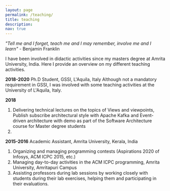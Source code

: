 ```yaml
---
layout: page
permalink: /teaching/
title: teaching
description:
nav: true
---
```

_"Tell me and I forget, teach me and I may remember, involve me and I learn"_ - Benjamin Franklin


I have been involved in didactic activities since my masters degree at Amrita University, India. Here I provide an overview on my different teaching activities.

__2018-2020__ Ph.D Student, GSSI, L'Aquila, Italy
Although not a mandatory requirement in GSSI, I was involved with some teaching activities at the University of L'Aquila, Italy.

__2018__

1. Delivering technical lectures on the topics of Views and viewpoints, Publish subscribe architectural style with Apache Kafka and Event-driven architecture with demo as part of the Software Architecture course for Master degree students
2.




__2015-2016__ Academic Assistant, Amrita University, Kerala, India

1. Organizing and managing programming contests (Aspirations 2020 of Infosys, ACM ICPC 2015, etc.)
2. Managing day-to-day activities in the ACM ICPC programming, Amrita University, Amritapuri Campus
3. Assisting professors during lab sessions by working closely with students during their lab exercises, helping them and participating in their evaluations.
